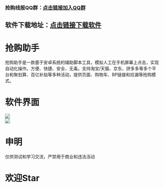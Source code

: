### 抢购线报QQ群：[点击链接加入QQ群](https://jq.qq.com/?_wv=1027&k=8rmAofkO "点击链接")  
  
## 软件下载地址：[点击链接下载软件](https://www.lanzoui.com/b01br9o6j "点击链接")    
   
# 抢购助手  
抢购助手是一款基于安卓系统的辅助脚本工具，模拟人工在手机屏幕上点击，实现自动化操作。方便、快捷、安全、无毒。支持淘宝/天猫、京东、拼多多等多个平台和聚划算、百亿补贴等多种活动，提供页面、购物车、BP链接和捡漏等抢购模式。 
   
# 软件界面  
![](https://github.com/omxmo/qg/blob/main/qg.png)  
![](https://github.com/omxmo/qg/blob/main/bp.png)  
  
# 申明 
仅供测试和学习交流，严禁用于商业和违法活动
  
# 欢迎Star  
